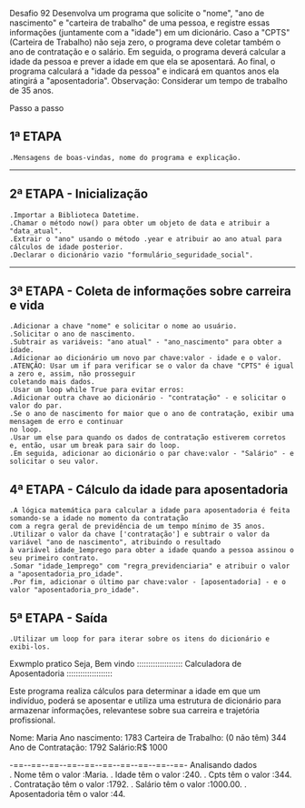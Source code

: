 Desafio 92 
    Desenvolva um programa que solicite o "nome", "ano de nascimento" e "carteira de trabalho" de uma pessoa,
e registre essas informações (juntamente com a "idade") em um dicionário. Caso a "CPTS" (Carteira de Trabalho)
não seja zero, o programa deve coletar também o ano de contratação e o salário. Em seguida, o programa deverá
calcular a idade da pessoa e prever a idade em que ela se aposentará.
    Ao final, o programa calculará a "idade da pessoa" e indicará em quantos anos ela atingirá a "aposentadoria".
    Observação: Considerar um tempo de trabalho de 35 anos.


Passo a passo

## 1ª ETAPA

    .Mensagens de boas-vindas, nome do programa e explicação.
------------------------------------------------------------------------------------
## 2ª ETAPA - Inicialização

    .Importar a Biblioteca Datetime.
    .Chamar o método now() para obter um objeto de data e atribuir a "data_atual".
    .Extrair o "ano" usando o método .year e atribuir ao ano atual para cálculos de idade posterior.
    .Declarar o dicionário vazio "formulário_seguridade_social".
----------------------------------------------------------------------------------------
## 3ª ETAPA - Coleta de informações sobre carreira e vida

    .Adicionar a chave "nome" e solicitar o nome ao usuário.
    .Solicitar o ano de nascimento.
    .Subtrair as variáveis: "ano atual" - "ano_nascimento" para obter a idade.
    .Adicionar ao dicionário um novo par chave:valor - idade e o valor.
    .ATENÇÃO: Usar um if para verificar se o valor da chave "CPTS" é igual a zero e, assim, não prosseguir
    coletando mais dados.
    .Usar um loop while True para evitar erros:
    .Adicionar outra chave ao dicionário - "contratação" - e solicitar o valor do par.
    .Se o ano de nascimento for maior que o ano de contratação, exibir uma mensagem de erro e continuar
    no loop.
    .Usar um else para quando os dados de contratação estiverem corretos e, então, usar um break para sair do loop.
    .Em seguida, adicionar ao dicionário o par chave:valor - "Salário" - e solicitar o seu valor.

## 4ª ETAPA - Cálculo da idade para aposentadoria

    .A lógica matemática para calcular a idade para aposentadoria é feita somando-se a idade no momento da contratação
    com a regra geral de previdência de um tempo mínimo de 35 anos.
    .Utilizar o valor da chave ['contratação'] e subtrair o valor da variável "ano de nascimento", atribuindo o resultado
    à variável idade_1emprego para obter a idade quando a pessoa assinou o seu primeiro contrato.
    .Somar "idade_1emprego" com "regra_previdenciaria" e atribuir o valor a "aposentadoria_pro_idade".
    .Por fim, adicionar o último par chave:valor - [aposentadoria] - e o valor "aposentadoria_pro_idade".

## 5ª ETAPA - Saída

    .Utilizar um loop for para iterar sobre os itens do dicionário e exibi-los.
 Exwmplo pratico 
 Seja, Bem vindo
:::::::::::::::::::: Calculadora de Aposentadoria ::::::::::::::::::::

Este programa realiza cálculos para determinar a idade em que um indivíduo, poderá se aposentar e utiliza uma estrutura de dicionário para armazenar informações, relevantese sobre sua carreira e trajetória profissional.

Nome: Maria
Ano nascimento: 1783
Carteira de Trabalho: (0 não têm) 344
Ano de Contratação: 1792
Salário:R$ 1000

-==--==--==--==--==--==--==--==--==--==-
    Analisando dados     
         . Nome têm o valor :Maria.
         . Idade têm o valor :240.
         . Cpts têm o valor :344.
         . Contratação têm o valor :1792.
         . Salário têm o valor :1000.00.
         . Aposentadoria têm o valor :44.
         
